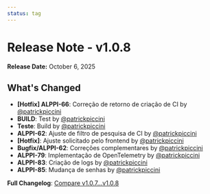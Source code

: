 ```yaml
---
status: tag
---
```


# Release Note - v1.0.8  
**Release Date:** October 6, 2025  

## What's Changed  

* **[Hotfix] ALPPI-66**: Correção de retorno de criação de CI by [@patrickpiccini](https://github.com/AlppiTechnology/AlppiSystem/pull/54)  
* **BUILD**: Test by [@patrickpiccini](https://github.com/AlppiTechnology/AlppiSystem/pull/55)  
* **Teste**: Build by [@patrickpiccini](https://github.com/AlppiTechnology/AlppiSystem/pull/56)  
* **ALPPI-62**: Ajuste de filtro de pesquisa de CI by [@patrickpiccini](https://github.com/AlppiTechnology/AlppiSystem/pull/58)  
* **[Hotfix]**: Ajuste solicitado pelo frontend by [@patrickpiccini](https://github.com/AlppiTechnology/AlppiSystem/pull/59)  
* **Bugfix/ALPPI-62**: Correções complementares by [@patrickpiccini](https://github.com/AlppiTechnology/AlppiSystem/pull/60)  
* **ALPPI-79**: Implementação de OpenTelemetry by [@patrickpiccini](https://github.com/AlppiTechnology/AlppiSystem/pull/61)  
* **ALPPI-83**: Criação de logs by [@patrickpiccini](https://github.com/AlppiTechnology/AlppiSystem/pull/63)  
* **ALPPI-85**: Mudança de senhas by [@patrickpiccini](https://github.com/AlppiTechnology/AlppiSystem/pull/65)  

**Full Changelog**: [Compare v1.0.7...v1.0.8](https://github.com/AlppiTechnology/AlppiSystem/compare/v1.0.7...v1.0.8)  
